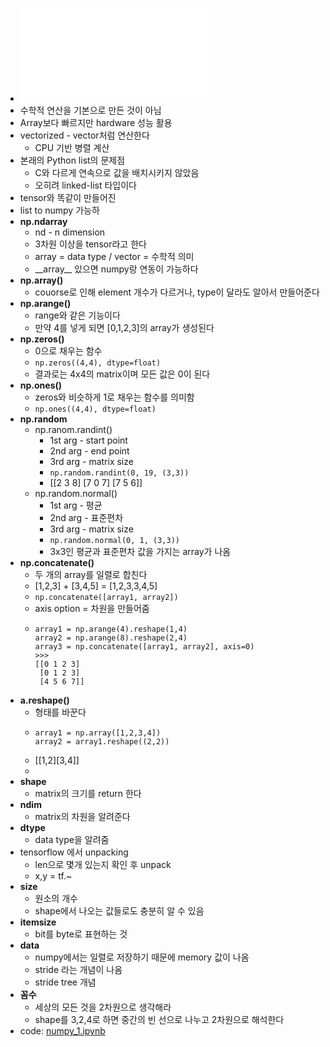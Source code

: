 - ![NumPy.pdf](../assets/NumPy_1710745948747_0.pdf)
- 수학적 연산을 기본으로 만든 것이 아님
- Array보다 빠르지만 hardware 성능 활용
- vectorized - vector처럼 연산한다
	- CPU 기반 병렬 계산
- 본래의 Python list의 문제점
	- C와 다르게 연속으로 값을 배치시키지 않았음
	- 오히려 linked-list 타입이다
- tensor와 똑같이 만들어진
- list to numpy 가능하
- **np.ndarray**
	- nd - n dimension
	- 3차원 이상을 tensor라고 한다
	- array = data type / vector = 수학적 의미
	- \_\_array\_\_ 있으면 numpy랑 연동이 가능하다
- **np.array()**
	- couorse로 인해 element 개수가 다르거나, type이 달라도 알아서 만들어준다
- **np.arange()**
	- range와 같은 기능이다
	- 만약 4를 넣게 되면 [0,1,2,3]의 array가 생성된다
- **np.zeros()**
	- 0으로 채우는 함수
	- ``np.zeros((4,4), dtype=float)``
	- 결과로는 4x4의 matrix이며 모든 값은 0이 된다
- **np.ones()**
	- zeros와 비슷하게 1로 채우는 함수를 의미함
	- ``np.ones((4,4), dtype=float)``
- **np.random**
	- np.ranom.randint()
		- 1st arg - start point
		- 2nd arg - end point
		- 3rd arg - matrix size
		- ``np.random.randint(0, 19, (3,3))``
		- \[[2 3 8] [7 0 7] [7 5 6]]
	- np.random.normal()
		- 1st arg - 평균
		- 2nd arg - 표준편차
		- 3rd arg - matrix size
		- ``np.random.normal(0, 1, (3,3))``
		- 3x3인 평균과 표준편차 값을 가지는 array가 나옴
- **np.concatenate()**
	- 두 개의 array를 일렬로 합친다
	- [1,2,3] + [3,4,5] = [1,2,3,3,4,5]
	- ``np.concatenate([array1, array2])``
	- axis option = 차원을 만들어줌
	- ```
	  array1 = np.arange(4).reshape(1,4)
	  array2 = np.arange(8).reshape(2,4)
	  array3 = np.concatenate([array1, array2], axis=0)
	  >>>
	  [[0 1 2 3]
	   [0 1 2 3]
	   [4 5 6 7]]
	  ```
- **a.reshape()**
	- 형태를 바꾼다
	- ```
	  array1 = np.array([1,2,3,4])
	  array2 = array1.reshape((2,2))
	  ```
	- \[[1,2][3,4]]
	-
- **shape**
	- matrix의 크기를 return 한다
- **ndim**
	- matrix의 차원을 알려준다
- **dtype**
	- data type을 알려줌
- tensorflow 에서 unpacking
	- len으로 몇개 있는지 확인 후 unpack
	- x,y = tf.~
- **size**
	- 원소의 개수
	- shape에서 나오는 값들로도 충분히 알 수 있음
- **itemsize**
	- bit를 byte로 표현하는 것
- **data**
	- numpy에서는 일렬로 저장하기 때문에 memory 값이 나옴
	- stride 라는 개념이 나옴
	- stride tree 개념
- **꼼수**
	- 세상의 모든 것을 2차원으로 생각해라
	- shape를 3,2,4로 하면 중간의 빈 선으로 나누고 2차원으로 해석한다
- code: [numpy_1.ipynb](../assets/numpy_1_1710752124614_0.ipynb)